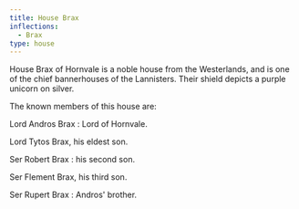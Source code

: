 ```yaml
---
title: House Brax
inflections:
  - Brax
type: house
---
```


House Brax of Hornvale is a noble house from the Westerlands, and is one of the chief bannerhouses of the Lannisters. Their shield depicts a purple unicorn on silver.

The known members of this house are:

Lord Andros Brax : Lord of Hornvale.

Lord Tytos Brax, his eldest son.

Ser Robert Brax : his second son.

Ser Flement Brax, his third son.

Ser Rupert Brax : Andros' brother.


